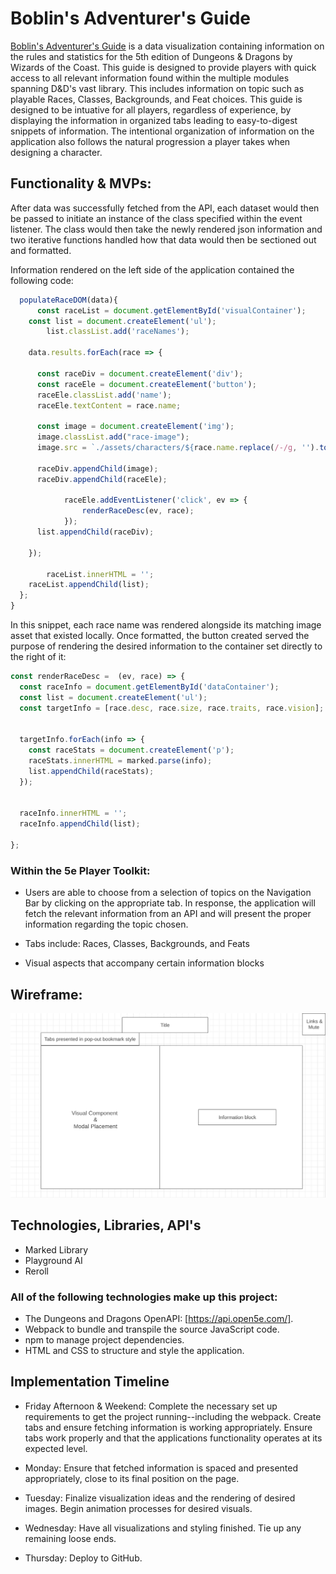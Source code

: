 # Boblin's Adventurer's Guide

[Boblin's Adventurer's Guide](https://jtabor214.github.io/boblins_adventurers_guide/) is a data visualization containing information on the rules and statistics for the 5th edition of Dungeons & Dragons by Wizards of the Coast. This guide is designed to provide players with quick access to all relevant information found within the multiple modules spanning D&D's vast library. This includes information on topic such as playable Races, Classes, Backgrounds, and Feat choices. This guide is designed to be intuative for all players, regardless of experience, by displaying the information in organized tabs leading to easy-to-digest snippets of information. The intentional organization of information on the application also follows the natural progression a player takes when designing a character.

## Functionality & MVPs:

After data was successfully fetched from the API, each dataset would then be passed to initiate an instance of the class specified within the event listener. The class would then take the newly rendered json information and two iterative functions handled how that data would then be sectioned out and formatted. 

Information rendered on the left side of the application contained the following code: 
```js
  populateRaceDOM(data){
	  const raceList = document.getElementById('visualContainer');
    const list = document.createElement('ul');
		list.classList.add('raceNames');

    data.results.forEach(race => {
      
      const raceDiv = document.createElement('div');
      const raceEle = document.createElement('button');
      raceEle.classList.add('name');
      raceEle.textContent = race.name;

      const image = document.createElement('img');
      image.classList.add("race-image");
      image.src = `./assets/characters/${race.name.replace(/-/g, '').toLowerCase()}.png`;

      raceDiv.appendChild(image);
      raceDiv.appendChild(raceEle);

			raceEle.addEventListener('click', ev => {
				renderRaceDesc(ev, race);
			});
      list.appendChild(raceDiv);
    
    });

		raceList.innerHTML = '';
    raceList.appendChild(list);
  };
}
```
In this snippet, each race name was rendered alongside its matching image asset that existed locally. Once formatted, the button created served the purpose of rendering the desired information to the container set directly to the right of it:

```js
const renderRaceDesc =  (ev, race) => {
  const raceInfo = document.getElementById('dataContainer');
  const list = document.createElement('ul');
  const targetInfo = [race.desc, race.size, race.traits, race.vision];


  targetInfo.forEach(info => {
    const raceStats = document.createElement('p');
    raceStats.innerHTML = marked.parse(info);
    list.appendChild(raceStats);
  });
  

  raceInfo.innerHTML = '';
  raceInfo.appendChild(list);

};
```

### Within the 5e Player Toolkit:

* Users are able to choose from a selection of topics on the Navigation Bar by clicking on the appropriate tab. In response, the application will fetch the relevant information from an API and will present the proper information regarding the topic chosen.

* Tabs include: Races, Classes, Backgrounds, and Feats

* Visual aspects that accompany certain information blocks

## Wireframe: 

![Boblin's Adventurer's Guide](./wireframe/finalized_wireframe.png)

## Technologies, Libraries, API's 
* Marked Library
* Playground AI
* Reroll

### All of the following technologies make up this project: 

* The Dungeons and Dragons OpenAPI: [https://api.open5e.com/]. 
* Webpack to bundle and transpile the source JavaScript code.
* npm to manage project dependencies.
* HTML and CSS to structure and style the application.

## Implementation Timeline

* Friday Afternoon & Weekend: Complete the necessary set up requirements to get the project running--including the webpack. Create tabs and ensure fetching information is working appropriately. Ensure tabs work properly and that the applications functionality operates at its expected level.

* Monday: Ensure that fetched information is spaced and presented appropriately, close to its final position on the page.

* Tuesday: Finalize visualization ideas and the rendering of desired images. Begin animation processes for desired visuals. 

* Wednesday: Have all visualizations and styling finished. Tie up any remaining loose ends.

* Thursday: Deploy to GitHub.
